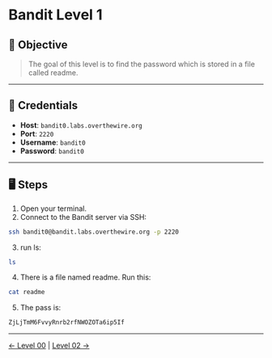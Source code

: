 # Bandit Level 1

## 🧩 Objective

> The goal of this level is to find the password which is stored in a file called readme.

---

## 🧪 Credentials

- **Host**: `bandit0.labs.overthewire.org`
- **Port**: `2220`
- **Username**: `bandit0`
- **Password**: `bandit0`

---

## 🖥️ Steps

1. Open your terminal.
2. Connect to the Bandit server via SSH:

```bash
ssh bandit0@bandit.labs.overthewire.org -p 2220
```
3. run ls:
```bash
ls
```
4. There is a file named readme. Run this:
```bash
cat readme
```
5. The pass is:
```bash
ZjLjTmM6FvvyRnrb2rfNWOZOTa6ip5If
```
---
[← Level 00](./level00.md) | [Level 02 →](./level02.md)
